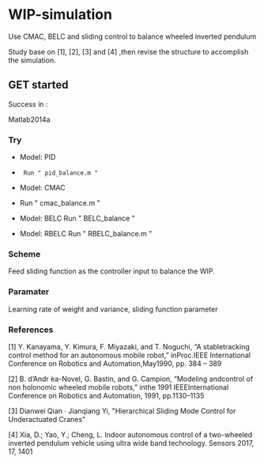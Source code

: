 # WIP-simulation
Use CMAC, BELC and sliding control to balance wheeled inverted pendulum

Study base on [1], [2], [3] and [4] ,then revise the structure to accomplish the simulation.

## GET started

Success in :

Matlab2014a

### Try

* Model: PID
 * ``` Run " pid_balance.m "```

* Model: CMAC
 * Run " cmac_balance.m "

* Model: BELC
 Run " BELC_balance "

* Model: RBELC
 Run " RBELC_balance.m "

### Scheme 

Feed sliding function as the controller input to balance the WIP.  

### Paramater

Learning rate of weight and variance, sliding function parameter

### References

[1] Y.  Kanayama,  Y.  Kimura,  F.  Miyazaki,  and  T.  Noguchi,  “A  stabletracking control method for an autonomous mobile robot,” inProc.IEEE International Conference on Robotics and Automation,May1990, pp. 384 – 389

[2] B. d’Andr ́ea-Novel, G. Bastin, and G. Campion, “Modeling andcontrol of non holonomic wheeled mobile robots,” inthe 1991 IEEEInternational Conference on Robotics and Automation, 1991, pp.1130–1135

[3] Dianwei Qian · Jianqiang Yi, "Hierarchical Sliding Mode Control for Underactuated Cranes"

[4] Xia, D.; Yao, Y.; Cheng, L. Indoor autonomous control of a two-wheeled inverted pendulum vehicle using ultra wide band technology. Sensors 2017, 17, 1401


